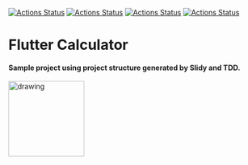 [![Actions Status](https://github.com/AlvaroVasconcelos/flutter_calculator/workflows/Build%20Android/badge.svg)](https://github.com/AlvaroVasconcelos/flutter_calculator/workflows/actions)
[![Actions Status](https://github.com/AlvaroVasconcelos/flutter_calculator/workflows/Build%20iOS/badge.svg)](https://github.com/AlvaroVasconcelos/flutter_calculator/workflows/actions)
[![Actions Status](https://github.com/AlvaroVasconcelos/flutter_calculator/workflows/Packages/badge.svg)](https://github.com/AlvaroVasconcelos/flutter_calculator/workflows/actions)
[![Actions Status](https://github.com/AlvaroVasconcelos/flutter_calculator/workflows/Tests/badge.svg)](https://github.com/AlvaroVasconcelos/flutter_calculator/workflows/actions)
# Flutter Calculator

#### Sample project using project structure generated by Slidy and TDD.


<img src="print.png" alt="drawing" width="150"/>




